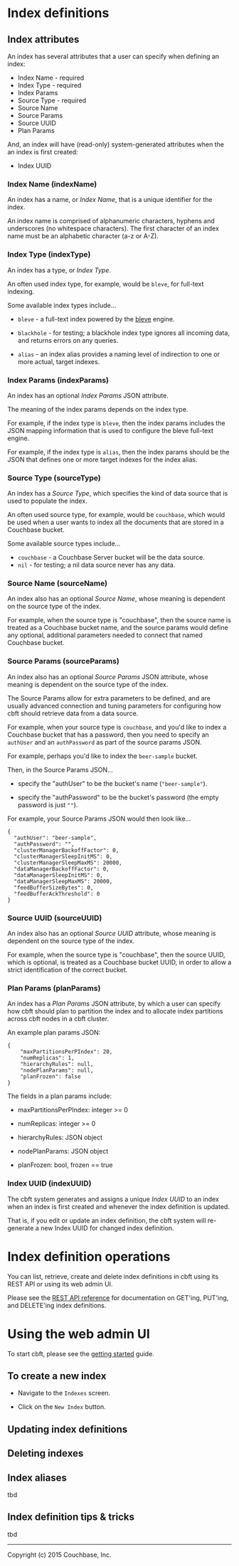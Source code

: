 # Index definitions

## Index attributes

An index has several attributes that a user can specify when defining
an index:

* Index Name - required
* Index Type - required
* Index Params
* Source Type - required
* Source Name
* Source Params
* Source UUID
* Plan Params

And, an index will have (read-only) system-generated attributes when
the an index is first created:

* Index UUID

### Index Name (indexName)

An index has a name, or _Index Name_, that is a unique identifier for
the index.

An index name is comprised of alphanumeric characters, hyphens and
underscores (no whitespace characters).  The first character of an
index name must be an alphabetic character (a-z or A-Z).

### Index Type (indexType)

An index has a type, or _Index Type_.

An often used index type, for example, would be ```bleve```, for
full-text indexing.

Some available index types include...

- ```bleve``` - a full-text index powered by the
  [bleve](http://blevesearch.com) engine.

- ```blackhole``` - for testing; a blackhole index type ignores all
  incoming data, and returns errors on any queries.

- ```alias``` - an index alias provides a naming level of indirection
  to one or more actual, target indexes.

### Index Params (indexParams)

An index has an optional _Index Params_ JSON attribute.

The meaning of the index params depends on the index type.

For example, if the index type is ```bleve```, then the index params
includes the JSON mapping information that is used to configure the
bleve full-text engine.

For example, if the index type is ```alias```, then the index params
should be the JSON that defines one or more target indexes for the
index alias.

### Source Type (sourceType)

An index has a _Source Type_, which specifies the kind of data source
that is used to populate the index.

An often used source type, for example, would be ```couchbase```,
which would be used when a user wants to index all the documents that
are stored in a Couchbase bucket.

Some available source types include...

- ```couchbase``` - a Couchbase Server bucket will be the data source.
- ```nil``` - for testing; a nil data source never has any data.

### Source Name (sourceName)

An index also has an optional _Source Name_, whose meaning is
dependent on the source type of the index.

For example, when the source type is "couchbase", then the source name
is treated as a Couchbase bucket name, and the source params would
define any optional, additional parameters needed to connect that
named Couchbase bucket.

### Source Params (sourceParams)

An index also has an optional _Source Params_ JSON attribute, whose
meaning is dependent on the source type of the index.

The Source Params allow for extra parameters to be defined, and are
usually advanced connection and tuning parameters for configuring how
cbft should retrieve data from a data source.

For example, when your source type is ```couchbase```, and you'd like
to index a Couchbase bucket that has a password, then you need to
specify an ```authUser``` and an ```authPassword``` as part of the
source params JSON.

For example, perhaps you'd like to index the ```beer-sample``` bucket.

Then, in the Source Params JSON...

- specify the "authUser" to be the bucket's name
  (```"beer-sample"```).

- specify the "authPassword" to be the bucket's password (the empty
  password is just ```""```).

For example, your Source Params JSON would then look like...

    {
      "authUser": "beer-sample",
      "authPassword": "",
      "clusterManagerBackoffFactor": 0,
      "clusterManagerSleepInitMS": 0,
      "clusterManagerSleepMaxMS": 20000,
      "dataManagerBackoffFactor": 0,
      "dataManagerSleepInitMS": 0,
      "dataManagerSleepMaxMS": 20000,
      "feedBufferSizeBytes": 0,
      "feedBufferAckThreshold": 0
    }

### Source UUID (sourceUUID)

An index also has an optional _Source UUID_ attribute, whose meaning
is dependent on the source type of the index.

For example, when the source type is "couchbase", then the source
UUID, which is optional, is treated as a Couchbase bucket UUID, in
order to allow a strict identification of the correct bucket.

### Plan Params (planParams)

An index has a _Plan Params_ JSON attribute, by which a user can
specify how cbft should plan to partition the index and to allocate
index partitions across cbft nodes in a cbft cluster.

An example plan params JSON:

    {
        "maxPartitionsPerPIndex": 20,
        "numReplicas": 1,
        "hierarchyRules": null,
        "nodePlanParams": null,
        "planFrozen": false
    }

The fields in a plan params include:

* maxPartitionsPerPIndex: integer >= 0

* numReplicas: integer >= 0

* hierarchyRules: JSON object

* nodePlanParams: JSON object

* planFrozen: bool, frozen == true

### Index UUID (indexUUID)

The cbft system generates and assigns a unique _Index UUID_ to an
index when an index is first created and whenever the index definition
is updated.

That is, if you edit or update an index definition, the cbft system
will re-generate a new Index UUID for changed index definition.

# Index definition operations

You can list, retrieve, create and delete index definitions in cbft
using its REST API or using its web admin UI.

Please see the [REST API reference](api-ref/#index-definition) for
documentation on GET'ing, PUT'ing, and DELETE'ing index definitions.

# Using the web admin UI

To start cbft, please see the [getting started](../index.md) guide.

## To create a new index

- Navigate to the ```Indexes``` screen.

- Click on the ```New Index``` button.

## Updating index definitions

## Deleting indexes

## Index aliases

tbd

## Index definition tips & tricks

tbd

---

Copyright (c) 2015 Couchbase, Inc.
